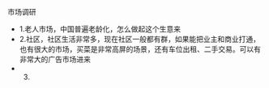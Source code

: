 市场调研

- 1.老人市场，中国普遍老龄化，怎么做起这个生意来
- 2.社区，社区生活非常多，现在社区一般都有群，如果能把业主和商业打通，也有很大的市场，买菜是非常高屏的场景，还有车位出租、二手交易。可以有非常大的广告市场进来
- 3.